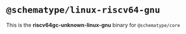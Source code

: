 # `@schematype/linux-riscv64-gnu`

This is the **riscv64gc-unknown-linux-gnu** binary for `@schematype/core`
